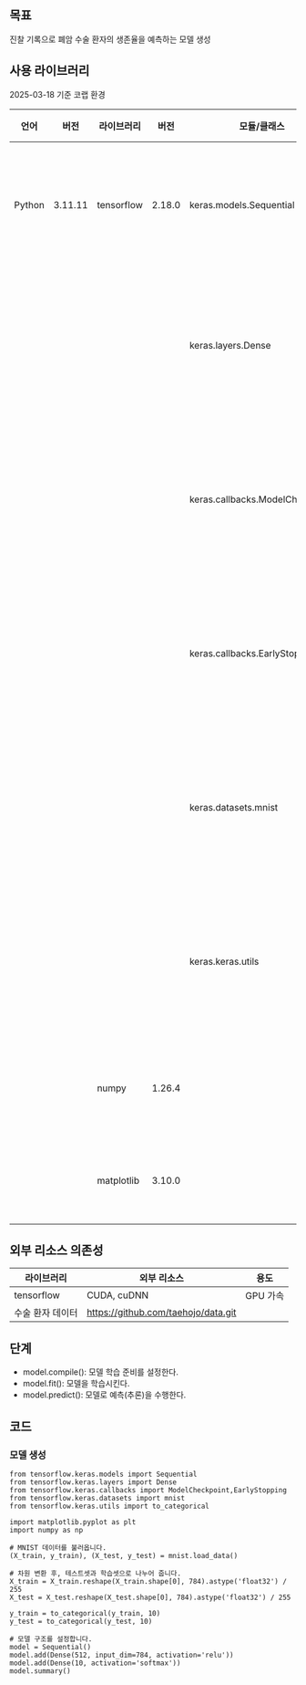 ## 목표
진찰 기록으로 폐암 수술 환자의 생존율을 예측하는 모델 생성

## 사용 라이브러리
2025-03-18 기준 코랩 환경

|언어|버전|라이브러리|버전|모듈/클래스|용도|
|---|---|---|---|---|---|
|Python|3.11.11|tensorflow|2.18.0|keras.models.Sequential|전체 모델 구조를 정의|
|||||keras.layers.Dense|모델 내부의 개별 층을 구성|
|||||keras.callbacks.ModelCheckpoint|모델 내부의 개별 층을 구성|
|||||keras.callbacks.EarlyStopping|모델 내부의 개별 층을 구성|
|||||keras.datasets.mnist|모델 내부의 개별 층을 구성|
|||||keras.keras.utils|모델 내부의 개별 층을 구성|
|||numpy|1.26.4||데이터 불러오기|
|||matplotlib|3.10.0||데이터 시각화|

## 외부 리소스 의존성
|라이브러리|외부 리소스|용도|
|---|---|---|
|tensorflow|CUDA, cuDNN|GPU 가속|
|수술 환자 데이터|https://github.com/taehojo/data.git||

## 단계

- model.compile(): 모델 학습 준비를 설정한다.
- model.fit(): 모델을 학습시킨다.
- model.predict(): 모델로 예측(추론)을 수행한다.


## 코드

### 모델 생성
```
from tensorflow.keras.models import Sequential
from tensorflow.keras.layers import Dense
from tensorflow.keras.callbacks import ModelCheckpoint,EarlyStopping
from tensorflow.keras.datasets import mnist
from tensorflow.keras.utils import to_categorical

import matplotlib.pyplot as plt
import numpy as np

# MNIST 데이터를 불러옵니다. 
(X_train, y_train), (X_test, y_test) = mnist.load_data()

# 차원 변환 후, 테스트셋과 학습셋으로 나누어 줍니다.
X_train = X_train.reshape(X_train.shape[0], 784).astype('float32') / 255
X_test = X_test.reshape(X_test.shape[0], 784).astype('float32') / 255

y_train = to_categorical(y_train, 10)
y_test = to_categorical(y_test, 10)

# 모델 구조를 설정합니다.
model = Sequential()
model.add(Dense(512, input_dim=784, activation='relu'))
model.add(Dense(10, activation='softmax'))
model.summary()
```

